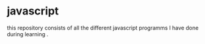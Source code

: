 # javascript
this repository consists of all the different  javascript programms I have done during learning .
